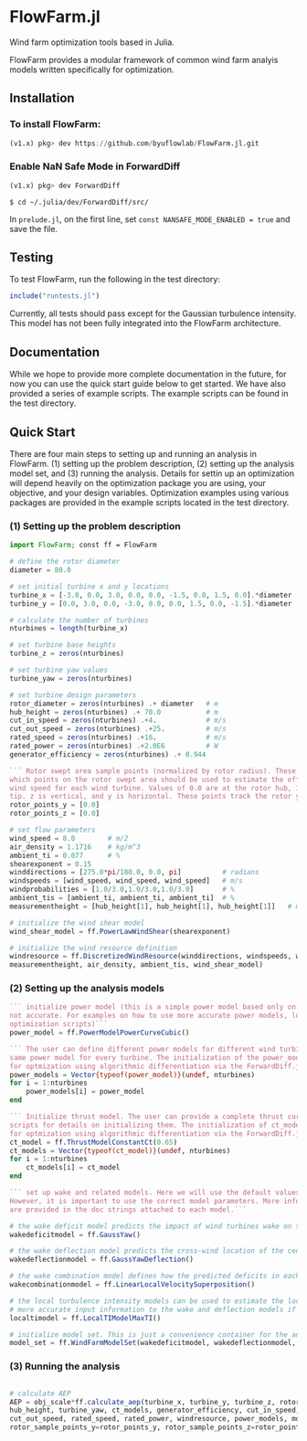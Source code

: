 # FlowFarm.jl
Wind farm optimization tools based in Julia. 

FlowFarm provides a modular framework of common wind farm analyis models written specifically for optimization.

## Installation

### To install FlowFarm:

```julia
(v1.x) pkg> dev https://github.com/byuflowlab/FlowFarm.jl.git
```

### Enable NaN Safe Mode in ForwardDiff
```julia
(v1.x) pkg> dev ForwardDiff
```
```
$ cd ~/.julia/dev/ForwardDiff/src/
```
In `prelude.jl`, on the first line, set `const NANSAFE_MODE_ENABLED = true` and save the file.

## Testing

To test FlowFarm, run the following in the test directory:

```julia
include("runtests.jl")
```

Currently, all tests should pass except for the Gaussian turbulence intensity. This model
has not been fully integrated into the FlowFarm architecture.

## Documentation

While we hope to provide more complete documentation in the future, for now you can use the 
quick start guide below to get started. We have also provided a series of example scripts. 
The example scripts can be found in the test directory.

## Quick Start

There are four main steps to setting up and running an analysis in FlowFarm. 
(1) setting up the problem description, (2) setting up the analysis model set, and 
(3) running the analysis. Details for settin up an optimization will depend heavily on the
optimization package you are using, your objective, and your design variables. Optimization
examples using various packages are provided in the example scripts located in the test directory.

### (1) Setting up the problem description

```julia
import FlowFarm; const ff = FlowFarm

# define the rotor diameter
diameter = 80.0

# set initial turbine x and y locations
turbine_x = [-3.0, 0.0, 3.0, 0.0, 0.0, -1.5, 0.0, 1.5, 0.0].*diameter
turbine_y = [0.0, 3.0, 0.0, -3.0, 0.0, 0.0, 1.5, 0.0, -1.5].*diameter

# calculate the number of turbines
nturbines = length(turbine_x)

# set turbine base heights
turbine_z = zeros(nturbines)

# set turbine yaw values
turbine_yaw = zeros(nturbines)

# set turbine design parameters
rotor_diameter = zeros(nturbines) .+ diameter   # m
hub_height = zeros(nturbines) .+ 70.0           # m
cut_in_speed = zeros(nturbines) .+4.            # m/s
cut_out_speed = zeros(nturbines) .+25.          # m/s
rated_speed = zeros(nturbines) .+16.            # m/s
rated_power = zeros(nturbines) .+2.0E6          # W
generator_efficiency = zeros(nturbines) .+ 0.944

``` Rotor swept area sample points (normalized by rotor radius). These arrays define which
which points on the rotor swept area should be used to estimate the effective inflow
wind speed for each wind turbine. Values of 0.0 are at the rotor hub, 1.0 is at the blade
tip. z is vertical, and y is horizontal. These points track the rotor yaw.```
rotor_points_y = [0.0]
rotor_points_z = [0.0]

# set flow parameters
wind_speed = 8.0        # m/2
air_density = 1.1716    # kg/m^3
ambient_ti = 0.077      # %
shearexponent = 0.15
winddirections = [275.0*pi/180.0, 0.0, pi]          # radians
windspeeds = [wind_speed, wind_speed, wind_speed]   # m/s
windprobabilities = [1.0/3.0,1.0/3.0,1.0/3.0]       # %
ambient_tis = [ambient_ti, ambient_ti, ambient_ti]  # %
measurementheight = [hub_height[1], hub_height[1], hub_height[1]]   # m

# initialize the wind shear model
wind_shear_model = ff.PowerLawWindShear(shearexponent)

# initialize the wind resource definition
windresource = ff.DiscretizedWindResource(winddirections, windspeeds, windprobabilities, 
measurementheight, air_density, ambient_tis, wind_shear_model)

```

### (2) Setting up the analysis models

```julia
``` initialize power model (this is a simple power model based only on turbine design and is 
not accurate. For examples on how to use more accurate power models, look at the example 
optimization scripts)```
power_model = ff.PowerModelPowerCurveCubic()

``` The user can define different power models for different wind turbines, but here we use the
same power model for every turbine. The initialization of the power_models vector is important
for optmization using algorithmic differentiation via the ForwardDiff.jl package.```
power_models = Vector{typeof(power_model)}(undef, nturbines)
for i = 1:nturbines
    power_models[i] = power_model
end

``` Initialize thrust model. The user can provide a complete thrust curve. See the example 
scripts for details on initializing them. The initialization of ct_models vector is important
for optmization using algorithmic differentiation via the ForwardDiff.jl package.```
ct_model = ff.ThrustModelConstantCt(0.65)
ct_models = Vector{typeof(ct_model)}(undef, nturbines)
for i = 1:nturbines
    ct_models[i] = ct_model
end

``` set up wake and related models. Here we will use the default values provided in FlowFarm.
However, it is important to use the correct model parameters. More information and references
are provided in the doc strings attached to each model.```

# the wake deficit model predicts the impact of wind turbines wake on the wind speed
wakedeficitmodel = ff.GaussYaw()

# the wake deflection model predicts the cross-wind location of the center of a wind turbine wake
wakedeflectionmodel = ff.GaussYawDeflection()

# the wake combination model defines how the predicted deficits in each wake should be combined to predict the total deficit at a point
wakecombinationmodel = ff.LinearLocalVelocitySuperposition()

# the local turbulence intensity models can be used to estimate the local turbulence intensity at each wind turbine or point to provide
# more accurate input information to the wake and deflection models if applicable.
localtimodel = ff.LocalTIModelMaxTI()

# initialize model set. This is just a convenience container for the analysis models.
model_set = ff.WindFarmModelSet(wakedeficitmodel, wakedeflectionmodel, wakecombinationmodel, localtimodel)

```
### (3) Running the analysis

```julia

# calculate AEP
AEP = obj_scale*ff.calculate_aep(turbine_x, turbine_y, turbine_z, rotor_diameter,
hub_height, turbine_yaw, ct_models, generator_efficiency, cut_in_speed,
cut_out_speed, rated_speed, rated_power, windresource, power_models, model_set,
rotor_sample_points_y=rotor_points_y, rotor_sample_points_z=rotor_points_z)

```
